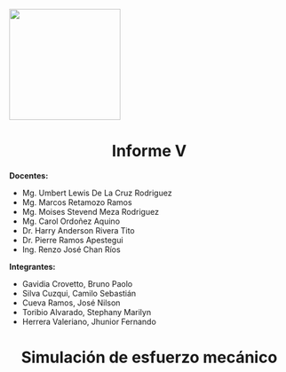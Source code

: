 <p align="left">
  <img src="https://seeklogo.com/images/U/u-cayetano-heredia-logo-CA435ADF8C-seeklogo.com.png" width="200">
  <h1 align="center">Informe V</h1>
</p>
 
<strong>Docentes:</strong>
- Mg. Umbert Lewis De La Cruz Rodriguez 
- Mg. Marcos Retamozo Ramos
- Mg. Moises Stevend Meza Rodriguez
- Mg. Carol Ordoñez Aquino
- Dr. Harry Anderson Rivera Tito  
- Dr. Pierre Ramos Apestegui 
- Ing. Renzo José Chan Ríos

<strong>Integrantes:</strong>
- Gavidia Crovetto, Bruno Paolo
- Silva Cuzqui, Camilo Sebastián
- Cueva Ramos, José Nilson
- Toribio Alvarado, Stephany Marilyn
- Herrera Valeriano, Jhunior Fernando 

<p align="left">
  <h1 align="center">Simulación de esfuerzo mecánico</h1>
</p>
